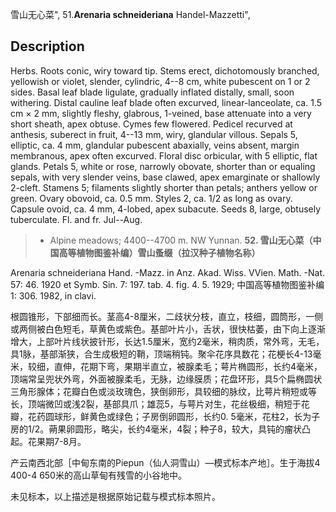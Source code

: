 雪山无心菜",
51.**Arenaria schneideriana** Handel-Mazzetti",

## Description
Herbs. Roots conic, wiry toward tip. Stems erect, dichotomously branched, yellowish or violet, slender, cylindric, 4--8 cm, white pubescent on 1 or 2 sides. Basal leaf blade ligulate, gradually inflated distally, small, soon withering. Distal cauline leaf blade often excurved, linear-lanceolate, ca. 1.5 cm × 2 mm, slightly fleshy, glabrous, 1-veined, base attenuate into a very short sheath, apex obtuse. Cymes few flowered. Pedicel recurved at anthesis, suberect in fruit, 4--13 mm, wiry, glandular villous. Sepals 5, elliptic, ca. 4 mm, glandular pubescent abaxially, veins absent, margin membranous, apex often excurved. Floral disc orbicular, with 5 elliptic, flat glands. Petals 5, white or rose, narrowly obovate, shorter than or equaling sepals, with very slender veins, base clawed, apex emarginate or shallowly 2-cleft. Stamens 5; filaments slightly shorter than petals; anthers yellow or green. Ovary obovoid, ca. 0.5 mm. Styles 2, ca. 1/2 as long as ovary. Capsule ovoid, ca. 4 mm, 4-lobed, apex subacute. Seeds 8, large, obtusely tuberculate. Fl. and fr. Jul--Aug.

> * Alpine meadows; 4400--4700 m. NW Yunnan.
**52. 雪山无心菜（中国高等植物图鉴补编）雪山蚤缀（拉汉种子植物名称）**

Arenaria schneideriana Hand. -Mazz. in Anz. Akad. Wiss. VVien. Math. -Nat. 57: 46. 1920 et Symb. Sin. 7: 197. tab. 4. fig. 4. 5. 1929; 中国高等植物图鉴补编1: 306. 1982, in clavi.

根圆锥形，下部细而长。茎高4-8厘米，二歧状分枝，直立，枝细，圆筒形，一侧或两侧被白色短毛，草黄色或紫色。基部叶片小，舌状，很快枯萎，由下向上逐渐增大，上部叶片线状披针形，长达1.5厘米，宽约2毫米，稍肉质，常外弯，无毛，具1脉，基部渐狭，合生成极短的鞘，顶端稍钝。聚伞花序具数花；花梗长4-13毫米，较细，直伸，花期下弯，果期半直立，被腺柔毛；萼片椭圆形，长约4毫米，顶端常呈兜状外弯，外面被腺柔毛，无脉，边缘膜质；花盘环形，具5个扁椭圆状三角形腺体；花瓣白色或淡玫瑰色，狭倒卵形，具较细的脉纹，比萼片稍短或等长，顶端微凹或浅2裂，基部具爪；雄蕊5，与萼片对生，花丝极细，稍短于花瓣，花药圆球形，鲜黄色或绿色；子房倒卵圆形，长约0. 5毫米，花柱2，长为子房的1/2。蒴果卵圆形，略尖，长约4毫米，4裂；种子8，较大，具钝的瘤状凸起。花果期7-8月。

产云南西北部［中甸东南的Piepun（仙人洞雪山）—模式标本产地］。生于海拔4 400-4 650米的高山草甸有残雪的小谷地中。

未见标本，以上描述是根据原始记载与模式标本照片。

